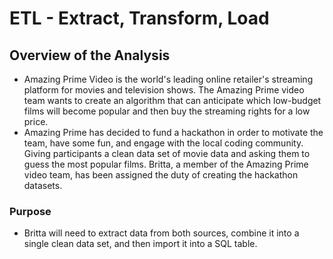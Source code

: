 # ETL - Extract, Transform, Load

## Overview of the Analysis
* Amazing Prime Video is the world's leading online retailer's streaming platform for movies and television shows. The Amazing Prime video team wants to create an algorithm that can anticipate which low-budget films will become popular and then buy the streaming rights for a low price. 
* Amazing Prime has decided to fund a hackathon in order to motivate the team, have some fun, and engage with the local coding community. Giving participants a clean data set of movie data and asking them to guess the most popular films. Britta, a member of the Amazing Prime video team, has been assigned the duty of creating the hackathon datasets.

### Purpose
* Britta will need to extract data from both sources, combine it into a single clean data set, and then import it into a SQL table.
